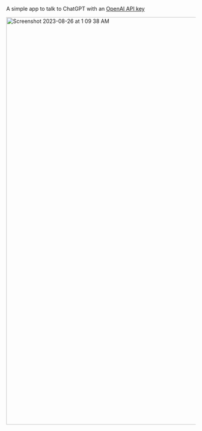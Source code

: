 A simple app to talk to ChatGPT with an [OpenAI API key](https://help.openai.com/en/articles/4936850-where-do-i-find-my-secret-api-key)

<img width="1080" alt="Screenshot 2023-08-26 at 1 09 38 AM" src="https://github.com/drabhikroy/shiny-apps/assets/9486864/8d3eef31-ca36-438a-b20c-7ef716f229ba">
